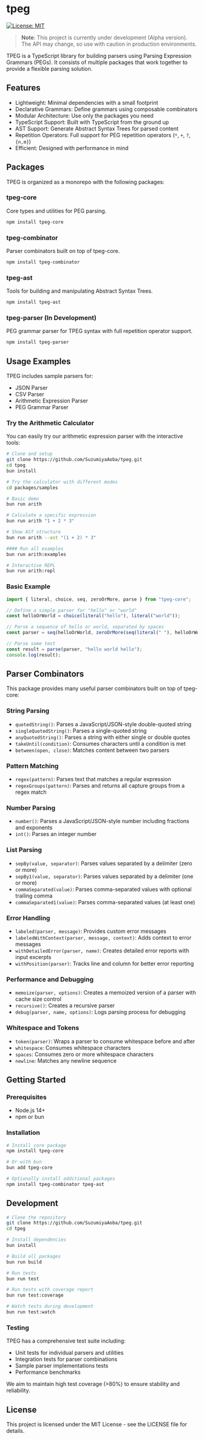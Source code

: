 # tpeg

[![License: MIT](https://img.shields.io/badge/License-MIT-yellow.svg)](https://opensource.org/licenses/MIT)

> **Note**: This project is currently under development (Alpha version). The API may change, so use with caution in production environments.

TPEG is a TypeScript library for building parsers using Parsing Expression Grammars (PEGs). It consists of multiple packages that work together to provide a flexible parsing solution.

## Features

- Lightweight: Minimal dependencies with a small footprint
- Declarative Grammars: Define grammars using composable combinators
- Modular Architecture: Use only the packages you need
- TypeScript Support: Built with TypeScript from the ground up
- AST Support: Generate Abstract Syntax Trees for parsed content
- Repetition Operators: Full support for PEG repetition operators (`*`, `+`, `?`, `{n,m}`)
- Efficient: Designed with performance in mind

## Packages

TPEG is organized as a monorepo with the following packages:

### tpeg-core

Core types and utilities for PEG parsing.

```bash
npm install tpeg-core
```

### tpeg-combinator

Parser combinators built on top of tpeg-core.

```bash
npm install tpeg-combinator
```

### tpeg-ast

Tools for building and manipulating Abstract Syntax Trees.

```bash
npm install tpeg-ast
```

### tpeg-parser (In Development)

PEG grammar parser for TPEG syntax with full repetition operator support.

```bash
npm install tpeg-parser
```

## Usage Examples

TPEG includes sample parsers for:

- JSON Parser
- CSV Parser
- Arithmetic Expression Parser
- PEG Grammar Parser

### Try the Arithmetic Calculator

You can easily try our arithmetic expression parser with the interactive tools:

```bash
# Clone and setup
git clone https://github.com/SuzumiyaAoba/tpeg.git
cd tpeg
bun install

# Try the calculator with different modes
cd packages/samples

# Basic demo
bun run arith

# Calculate a specific expression
bun run arith "1 + 2 * 3"

# Show AST structure
bun run arith --ast "(1 + 2) * 3"

#### Run all examples  
bun run arith:examples

# Interactive REPL
bun run arith:repl
```

### Basic Example

```typescript
import { literal, choice, seq, zeroOrMore, parse } from "tpeg-core";

// Define a simple parser for "hello" or "world"
const helloOrWorld = choice(literal("hello"), literal("world"));

// Parse a sequence of hello or world, separated by spaces
const parser = seq(helloOrWorld, zeroOrMore(seq(literal(" "), helloOrWorld)));

// Parse some text
const result = parse(parser, "hello world hello");
console.log(result);
```

## Parser Combinators

This package provides many useful parser combinators built on top of tpeg-core:

### String Parsing

- `quotedString()`: Parses a JavaScript/JSON-style double-quoted string
- `singleQuotedString()`: Parses a single-quoted string
- `anyQuotedString()`: Parses a string with either single or double quotes
- `takeUntil(condition)`: Consumes characters until a condition is met
- `between(open, close)`: Matches content between two parsers

### Pattern Matching

- `regex(pattern)`: Parses text that matches a regular expression
- `regexGroups(pattern)`: Parses and returns all capture groups from a regex match

### Number Parsing

- `number()`: Parses a JavaScript/JSON-style number including fractions and exponents
- `int()`: Parses an integer number

### List Parsing

- `sepBy(value, separator)`: Parses values separated by a delimiter (zero or more)
- `sepBy1(value, separator)`: Parses values separated by a delimiter (one or more)
- `commaSeparated(value)`: Parses comma-separated values with optional trailing comma
- `commaSeparated1(value)`: Parses comma-separated values (at least one)

### Error Handling

- `labeled(parser, message)`: Provides custom error messages
- `labeledWithContext(parser, message, context)`: Adds context to error messages
- `withDetailedError(parser, name)`: Creates detailed error reports with input excerpts
- `withPosition(parser)`: Tracks line and column for better error reporting

### Performance and Debugging

- `memoize(parser, options)`: Creates a memoized version of a parser with cache size control
- `recursive()`: Creates a recursive parser
- `debug(parser, name, options)`: Logs parsing process for debugging

### Whitespace and Tokens

- `token(parser)`: Wraps a parser to consume whitespace before and after
- `whitespace`: Consumes whitespace characters
- `spaces`: Consumes zero or more whitespace characters
- `newline`: Matches any newline sequence

## Getting Started

### Prerequisites

- Node.js 14+
- npm or bun

### Installation

```bash
# Install core package
npm install tpeg-core

# Or with bun
bun add tpeg-core

# Optionally install additional packages
npm install tpeg-combinator tpeg-ast
```

## Development

```bash
# Clone the repository
git clone https://github.com/SuzumiyaAoba/tpeg.git
cd tpeg

# Install dependencies
bun install

# Build all packages
bun run build

# Run tests
bun run test

# Run tests with coverage report
bun run test:coverage

# Watch tests during development
bun run test:watch
```

### Testing

TPEG has a comprehensive test suite including:

- Unit tests for individual parsers and utilities
- Integration tests for parser combinations
- Sample parser implementations tests
- Performance benchmarks

We aim to maintain high test coverage (>80%) to ensure stability and reliability.

## License

This project is licensed under the MIT License - see the LICENSE file for details.
